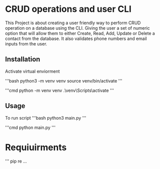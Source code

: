 # CRUD operations and user CLI
This Project is about creating a user friendly way to perform CRUD operation 
on a database using the CLI. Giving the user a set of numeric option 
that will allow them to either Create, Read, Add, Update or Delete a contact from
the database. It also validates phone numbers and email inputs from the user.

## Installation
Activate virtual enviorment

'''bash
python3 -m venv venv
source venv/bin/activate
'''

'''cmd
python -m venv venv
.\venv\Scripts\activate
'''

## Usage

To run script
'''bash
python3 main.py
'''

'''cmd
python main.py
'''

# Requiuirments
'''
pip re
...
